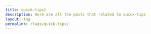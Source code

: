 ```yaml
---
title: quick-tips}
description: Here are all the posts that related to quick-tips
layout: tag
permalink: /tags/quick-tips/
---
```

